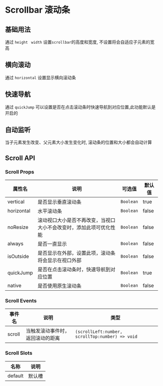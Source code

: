 # Scrollbar 滚动条

## 基础用法

通过 `height` ` width` 设置`scrollbar`的高度和宽度, 不设置将会自适应子元素的宽高 

<demo
src="./src/basic.vue"
title="你也可以通过添加native使用原生滚动条"
/>

## 横向滚动

通过 `horizontal` 设置显示横向滚动条

<demo
src="./src/horizontal.vue"
/>


## 快速导航

通过 `quickJump` 可以设置是否在点击滚动条时快速导航到对应位置,此功能默认是开启的

<demo
src="./src/quickJump.vue"
/>


## 自动监听

当子元素发生改变、父元素大小发生变化时, 滚动条的位置和大小都会自动计算

<demo
src="./src/add.vue"
title="如果滚动区的大小不会改变, 可以设置noResize优化性能"
/>

## Scroll API

### Scroll Props

| 属性名     | 说明                                                         | 可选值    | 默认值 |
| ---------- | ------------------------------------------------------------ | --------- | ------ |
| vertical   | 是否显示垂直滚动条                                           | `Boolean` | true   |
| horizontal | 水平滚动条                                                   | `Boolean` | false  |
| noResize   | 滚动视口大小是否不再改变，当视口大小不会改变时，添加此项可优化性能 | `Boolean` | false  |
| always     | 是否一直显示                                                 | `Boolean` | false  |
| isOutside  | 是否显示在外部，设置此项，滚动条将会显示在视口外部           | `Boolean` | false  |
| quickJump  | 是否在点击滚动条时，快速导航到对应位置                       | `Boolean` | true   |
| native     | 是否使用原生滚动条                                           | `Boolean` | false  |

### Scroll Events

| 事件名 | 说明                             | 类型                                            |
| ------ | -------------------------------- | ----------------------------------------------- |
| scroll | 当触发滚动事件时，返回滚动的距离 | `(scrollLeft:number, scrollTop:number) => void` |



### Scroll Slots

| 名称    | 说明   |
| ------- | ------ |
| default | 默认槽 |

